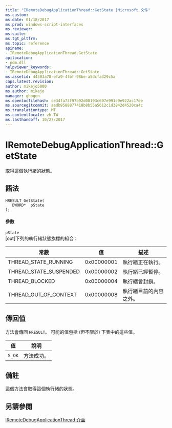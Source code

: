 ```yaml
---
title: "IRemoteDebugApplicationThread::GetState |Microsoft 文件"
ms.custom: 
ms.date: 01/18/2017
ms.prod: windows-script-interfaces
ms.reviewer: 
ms.suite: 
ms.tgt_pltfrm: 
ms.topic: reference
apiname:
- IRemoteDebugApplicationThread.GetState
apilocation:
- pdm.dll
helpviewer_keywords:
- IRemoteDebugApplicationThread::GetState
ms.assetid: 44503a78-efa9-4fbf-98be-a5dcfa329c5a
caps.latest.revision: 
author: mikejo5000
ms.author: mikejo
manager: ghogen
ms.openlocfilehash: ce34fa73f97b92d08193c697e991c9e922ac17ee
ms.sourcegitcommit: aadb9588877418b8b55a5612c1d3842d4520ca4c
ms.translationtype: MT
ms.contentlocale: zh-TW
ms.lasthandoff: 10/27/2017
---
```

# <a name="iremotedebugapplicationthreadgetstate"></a>IRemoteDebugApplicationThread::GetState
取得這個執行緒的狀態。  
  
## <a name="syntax"></a>語法  
  
```  
HRESULT GetState(  
   DWORD*  pState  
);  
```  
  
#### <a name="parameters"></a>參數  
 `pState`  
 [out]下列的執行緒狀態旗標的組合：  
  
|常數|值|描述|  
|--------------|-----------|-----------------|  
|THREAD_STATE_RUNNING|0x00000001|執行緒正在執行。|  
|THREAD_STATE_SUSPENDED|0x00000002|執行緒已經暫停。|  
|THREAD_BLOCKED|0x00000004|執行緒會封鎖。|  
|THREAD_OUT_OF_CONTEXT|0x00000008|執行緒目前的內容之外。|  
  
## <a name="return-value"></a>傳回值  
 方法會傳回 `HRESULT`。 可能的值包括 (但不限於) 下表中的這些值。  
  
|值|說明|  
|-----------|-----------------|  
|`S_OK`|方法成功。|  
  
## <a name="remarks"></a>備註  
 這個方法會取得這個執行緒的狀態。  
  
## <a name="see-also"></a>另請參閱  
 [IRemoteDebugApplicationThread 介面](../../winscript/reference/iremotedebugapplicationthread-interface.md)